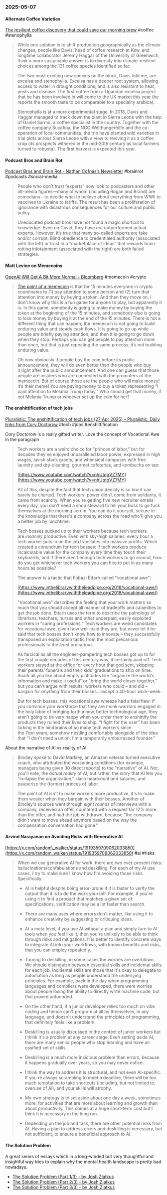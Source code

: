 ### 2025-05-07
#### Alternate Coffee Varieties
[The resilient coffee discovery that could save our morning brew](https://on.ft.com/3SncKkP) #coffee #stenophylla

> While one solution is to shift production geographically as the climate changes, people like Davis, head of coffee research at Kew, and longtime collaborator Jeremy Haggar of the University of Greenwich, think a more sustainable answer is to diversify into climate-resilient choices among the 131 coffee species identified so far. 
> 
> The two most exciting new species on the block, Davis told me, are excelsa and stenophylla. Excelsa has a deeper root system, allowing access to water in drought conditions, and is also resistant to heat, pests and disease. The first coffee from a Ugandan excelsa project that he has been involved in will come to the UK market this year (he reports the smooth taste to be comparable to a speciality arabica).
> 
> Stenophylla is at a more experimental stage. In 2018, Davis and Haggar managed to track down the plant in Sierra Leone with the help of Daniel Sarmu, a coffee specialist in the country. Together with the coffee company Sucafina, the NGO Welthungerhilfe and the co-operation of local communities, the trio have planted wild varieties in trial plots across Sierra Leone with a view to reviving it as a coffee crop (its prospects withered in the mid-20th century as local farmers turned to robusta). The first harvest is expected this year.

#### Podcast Bros and Brain Rot
[Podcast Bros and Brain Rot - Nathan Cofnas’s Newsletter](https://ncofnas.com/p/podcast-bros-and-brain-rot) #brainrot #podcasts #social-media 

> People who don’t trust “experts” now look to podcasters and other alt-media figures—many of whom (including Rogan and Brand) are comedians—to decide what to believe about everything from WWII to vaccines to Ukraine to tariffs. The result has been a proliferation of ignorance with disastrous consequences for our culture and public policy.
> 
> Uneducated podcast bros have not found a magic shortcut to knowledge. Even on Covid, they have _not_ outperformed actual experts. However, it’s true that many so-called experts are fake and/or corrupt. Blind obedience to credentialed authority (associated with the left) or trust in a “marketplace of ideas” that rewards brain-rotting infotainment (associated with the right) are both failed strategies.

#### Matt Levine on Memecoins
[OpenAI Will Get A Bit More Normal - Bloomberg](https://www.bloomberg.com/opinion/newsletters/2025-05-06/openai-will-get-a-bit-more-normal?cmpid=BBD050625_MONEYSTUFF&sref=6rqLu4ZS) #memecoin #crypto 

> [The point of a memecoin](https://links.message.bloomberg.com/s/c/BtEcnslqR93CsOLw9Nb21cziyHXK7RMLh6et1qSRHGMySLe9nDE4hzI8hbO1H6IU18keDQiFW_1rlky9Y-v26u8jwp8YJfmv1qfhA-VEpR50-7M1mRXNg4GtTyEIX9ztKL_OyQfowohYZiZqgDLducUxSIMI2Y0Fcdcs23eCRr0Ew-MAb5PnLU8wdVnkKR7qt6geHCkla9uTZiZlpiEphpCCo2LatF0UTsfzEmWGvh010qZ89cvNAvgo67LPIUvdb_cbAKUWnrq4RbY_wgoMknVLA1_0duRPDU4dl0w0w1gtWKsXbP-nlPrL077z6DWp3ASy1IoO0sL_1gaJerfIYNaFOhJbFkz3-pn6agI2zn3o1LCgXFTDe8-BIY0/ryr5pOk4c0NtygvpXkA72MaJhGSOEkPz/8) is that for 15 minutes everyone in crypto coordinates to (1) pay attention to some person and (2) turn that attention into money by buying a token. And then they move on. I don’t know why this is a fun game for anyone to play, but apparently it is. In this game, somebody is going to make money by buying the token at the beginning of the 15 minutes, and somebody else is going to lose money by buying it at the end of the 15 minutes. There is not a different thing that can happen; the memecoin is not going to build enduring value and steady cash flows. It is going to go up while people are briefly paying attention, and then it is going to go down when they stop. Perhaps you can get people to pay attention more than once, but that is just repeating the same process; it’s not building enduring value.
> 
> Oh now obviously if people buy the coin before its public announcement, they will do even better than the people who buy it right after the public announcement. And one can guess that those people are insiders who are connected with the promoters of the memecoin. But of course those are the people who will make money! It’s their meme! You are paying money to buy a token representing “I paid attention to Melania Trump today.” Who should get that money, if not Melania Trump or whoever set up the coin for her?

#### The enshittification of tech jobs
[Pluralistic: The enshittification of tech jobs (27 Apr 2025) – Pluralistic: Daily links from Cory Doctorow](https://pluralistic.net/2025/04/27/some-animals/#are-more-equal-than-others) #tech #jobs #enshittification

Cory Doctorow is a really gifted writer. Love the concept of Vocational Awe in the paragraph 

> Tech workers are a weird choice for "princes of labor," but for decades they've enjoyed unparalleled labor power, expressed in high wages, lavish stock grants, and whimsical campuses with free laundry and dry-cleaning, gourmet cafeterias, and kombucha on tap:
> 
> [https://www.youtube.com/watch?v=nhUtdgVZ7MY](https://www.youtube.com/watch?v=nhUtdgVZ7MY)
> 
> All of this, despite the fact that tech union density is so low it can barely be charted. Tech workers' power didn't come from solidarity, it came from scarcity. When you're getting five new recruiter emails every day, you don't need a shop steward to tell your boss to go fuck themselves at the morning scrum. You can do it yourself, secure in the knowledge that there's a company across the road who'll give you a better job by lunchtime.
> 
> Tech bosses sucked up to their workers because tech workers are _insanely_ productive. Even with sky-high salaries, every hour a tech worker puts in on the job translates into massive profits. Which created a conundrum for tech bosses: if tech workers produce incalculable value for the company every time they touch their keyboards, and if there aren't enough tech workers to go around, how do you get whichever tech workers you can hire to put in as many hours as possible?
> 
> The answer is a tactic that Fobazi Ettarh called "vocational awe":
> 
> [https://www.inthelibrarywiththeleadpipe.org/2018/vocational-awe/](https://www.inthelibrarywiththeleadpipe.org/2018/vocational-awe/)
> 
> "Vocational awe" describes the feeling that your work matters so much that you should accept all manner of tradeoffs and calamities to get the job done. Ettarh uses the term to describe the pathology of librarians, teachers, nurses and other underpaid, easily exploited workers in "caring professions." Tech workers are weird candidates for vocational awe, given how well-paid they are, but never let it be said that tech bosses don't know how to innovate – they successfully transposed an exploitation tactic from the most precarious professionals to the _least_ precarious.
> 
> As farcical as all the engineer-pampering tech bosses got up to for the first couple decades of this century was, it certainly paid off. Tech workers stayed at the office for every hour that god sent, skipping their parents' funerals and their kids' graduations to ship on time. Snark all you like about empty platitudes like "organize the world's information and make it useful" or "bring the world closer together," but you can't argue with results: workers who could – and did – bargain for _anything_ from their bosses…_except_ a 40-hour work-week.
> 
> But for tech bosses, this vocational awe wheeze had a fatal flaw: if you convince your workforce that they are monk-warriors engaged in the holy labor of bringing forth a new, better technological age, they aren't going to be very happy when you order them to enshittify the products they ruined their lives to ship. "I fight for the user" has been lurking in the hindbrains of so many tech workers since the _Tron_ years, somehow nestling comfortably alongside of the idea that "I don't need a union, I'm a temporarily embarrassed founder."

About the narrative of AI vs reality of AI

> Bindley spoke to David Markley, an Amazon veteran turned executive coach, who attributed the worsening conditions (for example, managers being given 30 direct reports) to the "narrative" of AI. Not, you'll note, the _actual reality_ of AI, but rather, the _story_ that AI lets you "collapse the organization," slash headcount and salaries, and pauperize the (former) princes of labor.
> 
> The point of AI isn't to make workers more productive, it's to make them weaker when they bargain with their bosses. Another of Bindley's sources went through _eight rounds_ of interviews with a company, received an offer, countered with a request for 12% more than the offer, and had the job withdrawn, because "the company didn’t want to move ahead anymore based on the way the compensation conversation had gone."

#### Arvind Narayanan on Avoiding Risks with Generative AI
[https://x.com/random\_walker/status/1919359709062033850](https://x.com/random_walker/status/1919359709062033850)  #ai #risks

> When we use generative AI for work, there are two ever-present risks: hallucinations/confabulations and deskilling. For each of my AI use cases, I try to make sure I know how I'm avoiding those risks. Specifically:
> 
> * AI is helpful despite being error-prone if it is faster to verify the output than it is to do the work yourself. For example, if you're using it to find a product that matches a given set of specifications, verification may be a lot faster than search.
> 
> * There are many uses where errors don't matter, like using it to enhance creativity by suggesting or critiquing ideas.
> 
> * At a meta level, if you use AI without a plan and simply turn to AI tools when you feel like it, then you're unlikely to be able to think through risks and mitigations. It is better to identify concrete ways to integrate AI into your workflows, with known benefits and risks, that you can employ repeatedly.
> 
> * Turning to deskilling, in some cases the worries are overblown. We should distinguish between essential skills and incidental skills for each job. Incidental skills are those that it's okay to delegate to automation as long as people understand the underlying principles. For example, back in the day when programming languages and compilers were developed, there were worries about people losing the ability to directly write machine code, but that proved unfounded.
> 
> * On the other hand, if a junior developer relies too much on vibe coding and hence can't program at all by themselves, in any language, and doesn't understand the principles of programming, that definitely feels like a problem.
> 
> * Deskilling is usually discussed in the context of junior workers but I think it's a problem at any career stage. Even setting aside AI, there are many senior people who stop learning and have an ossified set of skills.
> 
> * Deskilling is a much more insidious problem than errors, because it happens gradually over years, so you may never notice.
> 
> * I think the way to address it is structural, and not even AI-specific. If you're always scrambling to meet a deadline, there will be too much temptation to take shortcuts (including, but not limited to, overuse of AI), and your skills will atrophy.
> 
> * My own strategy is to set aside about one day a week, sometimes more, for activities that are more about learning and growth than about productivity. This comes at a huge short-term cost but I think it is necessary in the long run.
> 
> * Depending on the job and task, there are other potential risks from AI. Having a plan to address errors and deskilling is necessary, but not sufficient, to ensure a beneficial approach to AI.

#### The Solution Problem
A great series of essays which in a long-winded but very thoughtful and insightful way tries to explain why the mental health landscape is pretty bad nowadays.

* [The Solution Problem (Part 1/3) - by Josh Zlatkus](https://thelivingfossils.substack.com/p/the-solution-problem-part-13)
* [The Solution Problem (Part 2/3) - by Josh Zlatkus](https://thelivingfossils.substack.com/p/the-solution-problem-part-23)
* [The Solution Problem (Part 3/3) - by Josh Zlatkus](https://thelivingfossils.substack.com/p/the-solution-problem-part-33)